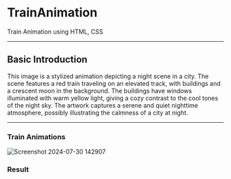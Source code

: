 # TrainAnimation
Train Animation using HTML, CSS
<hr>

## Basic Introduction
This image is a stylized animation depicting a night scene in a city. The scene features a red train traveling on an elevated track, with buildings and a crescent moon in the background. The buildings have windows illuminated with warm yellow light, giving a cozy contrast to the cool tones of the night sky. The artwork captures a serene and quiet nighttime atmosphere, possibly illustrating the calmness of a city at night.
<hr>

### Train Animations
![Screenshot 2024-07-30 142907](https://github.com/user-attachments/assets/8758c44c-a314-4bf3-8d5a-c08a84392b87)

### Result
